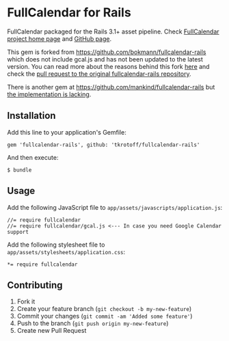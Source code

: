 # FullCalendar for Rails

FullCalendar packaged for the Rails 3.1+ asset pipeline.
Check [FullCalendar project home page](http://arshaw.com/fullcalendar/) and [GitHub page](https://github.com/arshaw/fullcalendar).

This gem is forked from https://github.com/bokmann/fullcalendar-rails which does not include gcal.js and has not been updated to the latest version.
You can read more about the reasons behind this fork [here](https://github.com/bokmann/fullcalendar-rails/commit/0b1b3506ce81cab733fb840749852eafc626e593#commitcomment-1416352) and check the [pull request to the original fullcalendar-rails repository](https://github.com/bokmann/fullcalendar-rails/pull/3).

There is another gem at https://github.com/mankind/fullcalendar-rails but [the implementation is lacking](https://github.com/mankind/fullcalendar-rails/issues/3).

## Installation

Add this line to your application's Gemfile:

    gem 'fullcalendar-rails', github: 'tkrotoff/fullcalendar-rails'

And then execute:

    $ bundle

## Usage

Add the following JavaScript file to `app/assets/javascripts/application.js`:

    //= require fullcalendar
    //= require fullcalendar/gcal.js <--- In case you need Google Calendar support

Add the following stylesheet file to `app/assets/stylesheets/application.css`:

    *= require fullcalendar

## Contributing

1. Fork it
2. Create your feature branch (`git checkout -b my-new-feature`)
3. Commit your changes (`git commit -am 'Added some feature'`)
4. Push to the branch (`git push origin my-new-feature`)
5. Create new Pull Request
